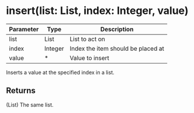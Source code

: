 # insert(list: List, index: Integer, value)

| Parameter | Type    | Description                        |
| --------- | ------- | ---------------------------------- |
| list      | List    | List to act on                     |
| index     | Integer | Index the item should be placed at |
| value     | *       | Value to insert                    |

Inserts a value at the specified index in a list.

## Returns

(List) The same list.
